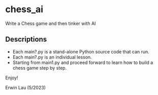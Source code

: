 # chess_ai
Write a Chess game and then tinker with AI

## Descriptions

* Each main?.py is a stand-alone Python source code that can run.
* Each main?.py is an individual lesson.
* Starting from main1.py and proceed forward to learn how to build a chess game step by step.

Enjoy!

Erwin Lau (5/2023)